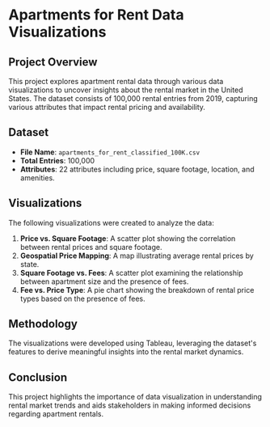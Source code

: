 # Apartments for Rent Data Visualizations

## Project Overview
This project explores apartment rental data through various 
data visualizations to uncover insights about the rental market 
in the United States. The dataset consists of 100,000 rental 
entries from 2019, capturing various attributes that impact 
rental pricing and availability.

## Dataset
- **File Name**: `apartments_for_rent_classified_100K.csv`
- **Total Entries**: 100,000
- **Attributes**: 22 attributes including price, square 
footage, location, and amenities.

## Visualizations
The following visualizations were created to analyze the data:
1. **Price vs. Square Footage**: A scatter plot showing the 
correlation between rental prices and square footage.
2. **Geospatial Price Mapping**: A map illustrating average 
rental prices by state.
3. **Square Footage vs. Fees**: A scatter plot examining the 
relationship between apartment size and the presence of fees.
4. **Fee vs. Price Type**: A pie chart showing the breakdown of 
rental price types based on the presence of fees.

## Methodology
The visualizations were developed using Tableau, leveraging the 
dataset's features to derive meaningful insights into the 
rental market dynamics.

## Conclusion
This project highlights the importance of data visualization in 
understanding rental market trends and aids stakeholders in 
making informed decisions regarding apartment rentals.

